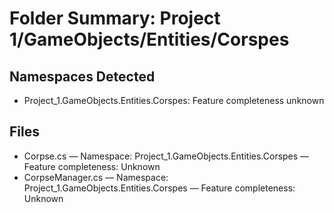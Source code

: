 # Folder Summary: Project 1/GameObjects/Entities/Corspes

## Namespaces Detected
- Project_1.GameObjects.Entities.Corspes: Feature completeness unknown

## Files
- Corpse.cs — Namespace: Project_1.GameObjects.Entities.Corspes — Feature completeness: Unknown
- CorpseManager.cs — Namespace: Project_1.GameObjects.Entities.Corspes — Feature completeness: Unknown
